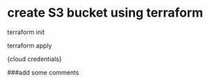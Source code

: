 # create S3 bucket using terraform

terraform init

terraform apply

{cloud credentials}

###add some comments

###
###

###

###

###

###

###

###

###
